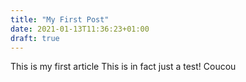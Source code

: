 ```yaml
---
title: "My First Post"
date: 2021-01-13T11:36:23+01:00
draft: true
---
```


This is my first article
This is in fact just a test!
Coucou